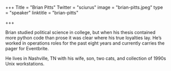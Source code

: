 +++
Title = "Brian Pitts"
Twitter = "sciurus"
image = "brian-pitts.jpeg"
type = "speaker"
linktitle = "brian-pitts"

+++

Brian studied political science in college, but when his thesis contained more python code than prose it was clear where his true loyalties lay. He’s worked in operations roles for the past eight years and currently carries the pager for Eventbrite.

He lives in Nashville, TN with his wife, son, two cats, and collection of 1990s Unix workstations.
